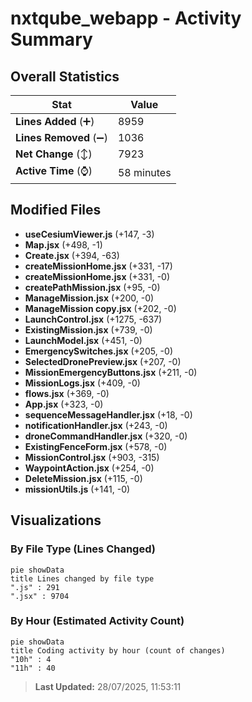# nxtqube_webapp - Activity Summary 

## Overall Statistics

| Stat                   | Value                                                             |
| ---------------------- | ----------------------------------------------------------------- |
| **Lines Added** (➕)   | 8959                                          |
| **Lines Removed** (➖) | 1036                                        |
| **Net Change** (↕)    | 7923                |
| **Active Time** (⌚)   | 58 minutes |


## Modified Files
- **useCesiumViewer.js** (+147, -3)
- **Map.jsx** (+498, -1)
- **Create.jsx** (+394, -63)
- **createMissionHome.jsx** (+331, -17)
- **createMissionHome.jsx** (+331, -0)
- **createPathMission.jsx** (+95, -0)
- **ManageMission.jsx** (+200, -0)
- **ManageMission copy.jsx** (+202, -0)
- **LaunchControl.jsx** (+1275, -637)
- **ExistingMission.jsx** (+739, -0)
- **LaunchModel.jsx** (+451, -0)
- **EmergencySwitches.jsx** (+205, -0)
- **SelectedDronePreview.jsx** (+207, -0)
- **MissionEmergencyButtons.jsx** (+211, -0)
- **MissionLogs.jsx** (+409, -0)
- **flows.jsx** (+369, -0)
- **App.jsx** (+323, -0)
- **sequenceMessageHandler.jsx** (+18, -0)
- **notificationHandler.jsx** (+243, -0)
- **droneCommandHandler.jsx** (+320, -0)
- **ExistingFenceForm.jsx** (+578, -0)
- **MissionControl.jsx** (+903, -315)
- **WaypointAction.jsx** (+254, -0)
- **DeleteMission.jsx** (+115, -0)
- **missionUtils.js** (+141, -0)

## Visualizations

### By File Type (Lines Changed)

```mermaid
pie showData
title Lines changed by file type
".js" : 291
".jsx" : 9704
```

### By Hour (Estimated Activity Count)

```mermaid
pie showData
title Coding activity by hour (count of changes)
"10h" : 4
"11h" : 40
```


> **Last Updated:** 28/07/2025, 11:53:11